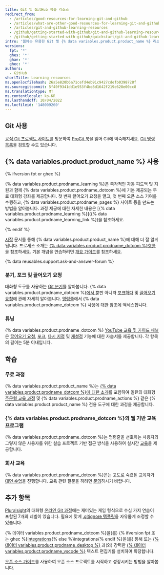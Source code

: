 ```yaml
---
title: Git 및 GitHub 학습 리소스
redirect_from:
  - /articles/good-resources-for-learning-git-and-github
  - /articles/what-are-other-good-resources-for-learning-git-and-github
  - /articles/git-and-github-learning-resources
  - /github/getting-started-with-github/git-and-github-learning-resources
  - /github/getting-started-with-github/quickstart/git-and-github-learning-resources
intro: '웹에는 유용한 Git 및 {% data variables.product.product_name %} 리소스가 많이 있습니다. 다음 목록은 즐겨찾기의 일부에 불과합니다.'
versions:
  fpt: '*'
  ghes: '*'
  ghae: '*'
  ghec: '*'
authors:
  - GitHub
shortTitle: Learning resources
ms.openlocfilehash: 26a5e820b6a71cefd4eb91c9427cdefb0398728f
ms.sourcegitcommit: 5f40f9341dd1e953f4be8d1642f219e628e00cc8
ms.translationtype: MT
ms.contentlocale: ko-KR
ms.lasthandoff: 10/04/2022
ms.locfileid: '148009260'
---
```

## Git 사용

[공식 Git 프로젝트 사이트](https://git-scm.com)를 방문하여 [ProGit 북](http://git-scm.com/book)을 읽어 Git에 익숙해지세요. [Git 명령 목록](https://git-scm.com/docs)을 검토할 수도 있습니다.

## {% data variables.product.product_name %} 사용

{% ifversion fpt or ghec %}

{% data variables.product.prodname_learning %}은 즉각적인 자동 피드백 및 지원과 함께 {% data variables.product.prodname_dotcom %}에 기본 제공되는 무료 대화형 강좌를 제공합니다. 첫 번째 끌어오기 요청을 열고, 첫 번째 오픈 소스 기여를 수행하고, {% data variables.product.prodname_pages %} 사이트 등을 만드는 방법을 알아봅니다. 과정 제공에 대한 자세한 내용은 [{% data variables.product.prodname_learning %}]({% data variables.product.prodname_learning_link %})을 참조하세요.

{% endif %}

[시작](/categories/getting-started-with-github/) 문서를 통해 {% data variables.product.product_name %}에 대해 더 잘 알게 됩니다. 프로세스 소개는 [{% data variables.product.prodname_dotcom %}흐름](https://guides.github.com/introduction/flow)을 참조하세요. 기본 개념을 연습하려면 [개요 가이드](https://guides.github.com)를 참조하세요.

{% data reusables.support.ask-and-answer-forum %}

### 분기, 포크 및 끌어오기 요청

대화형 도구를 사용하는 [Git 분기](http://learngitbranching.js.org/)를 알아봅니다. {% data variables.product.prodname_dotcom %}[에서 ](https://github.com/blog/1124-how-we-use-pull-requests-to-build-github)뿐만 아니라 [포크하다](/pull-requests/collaborating-with-pull-requests/working-with-forks/about-forks) 및 [끌어오기 요청](/articles/using-pull-requests)에 관해 자세히 알아봅니다. [명령줄](https://cli.github.com/)에서 {% data variables.product.prodname_dotcom %} 사용에 대한 참조에 액세스합니다.

### 튜닝

{% data variables.product.prodname_dotcom %} [YouTube 교육 및 가이드 채널](https://youtube.com/githubguides)은 [끌어오기 요청](https://www.youtube.com/watch?v=d5wpJ5VimSU&list=PLg7s6cbtAD15G8lNyoaYDuKZSKyJrgwB-&index=19), [포크](https://www.youtube.com/watch?v=5oJHRbqEofs), [다시 지정](https://www.youtube.com/watch?v=SxzjZtJwOgo&list=PLg7s6cbtAD15G8lNyoaYDuKZSKyJrgwB-&index=22) 및 [재설정](https://www.youtube.com/watch?v=BKPjPMVB81g) 기능에 대한 자습서를 제공합니다. 각 항목의 길이는 5분 이내입니다.

## 학습

### 무료 과정

{% data variables.product.product_name %}는 [{% data variables.product.prodname_dotcom %}에 대한 소개](https://github.com/skills/introduction-to-github)를 포함하여 일련의 대화형 [주문형 교육 과정](https://skills.github.com/) 및 {% data variables.product.prodname_actions %} 같은 {% data variables.product.product_name %} 전용 도구에 대한 과정을 제공합니다.

### {% data variables.product.prodname_dotcom %}의 웹 기반 교육 프로그램

{% data variables.product.prodname_dotcom %}는 명령줄을 선호하는 사용자와 그렇지 않은 사용자를 위한 실습 프로젝트 기반 접근 방식을 사용하여 실시간 [교육](https://services.github.com/#upcoming-events)을 제공합니다.

### 회사 교육

{% data variables.product.prodname_dotcom %}은는 고도로 숙련된 교육자가 [대면 수업](https://services.github.com/#offerings)을 진행합니다. 교육 관련 질문을 하려면 [문의](https://services.github.com/#contact)하시기 바랍니다.

## 추가 항목

[Pluralsight](https://www.pluralsight.com/courses/code-school-git-real)의 대화형 [온라인 Git 과정](https://www.pluralsight.com/codeschool)에는 재미있는 게임 형식으로 수십 가지 연습이 포함된 7개의 레벨이 있습니다. 필요에 맞게 [.gitignore 템플릿](https://github.com/github/gitignore)을 자유롭게 조정할 수 있습니다.

{% 데이터 variables.product.prodname_dotcom %}을(를) {% ifversion fpt 또는 ghec %}[integrations](/articles/about-integrations){% else %}integrations{% endif %}을(를) 통해 또는 [{% 데이터 variables.product.prodname_desktop %}](https://desktop.github.com) 과(와) 강력한 [{% 데이터 variables.product.prodname_vscode %}](https://code.visualstudio.com/) 텍스트 편집기를 설치하여 확장합니다.

[오픈 소스 가이드](https://opensource.guide/)를 사용하여 오픈 소스 프로젝트를 시작하고 성장시키는 방법을 알아봅니다.

